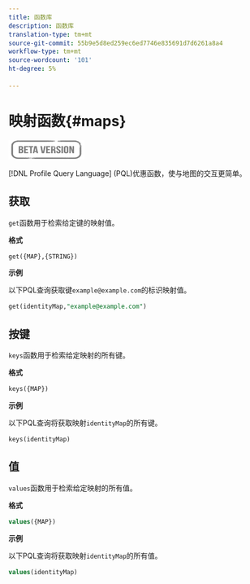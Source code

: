 ```yaml
---
title: 函数库
description: 函数库
translation-type: tm+mt
source-git-commit: 55b9e5d8ed259ec6ed7746e835691d7d6261a8a4
workflow-type: tm+mt
source-wordcount: '101'
ht-degree: 5%

---
```


# 映射函数{#maps}

![](../../assets/do-not-localize/badge.png)

[!DNL Profile Query Language] (PQL)优惠函数，使与地图的交互更简单。

## 获取

`get`函数用于检索给定键的映射值。

**格式**

```sql
get({MAP},{STRING})
```

**示例**

以下PQL查询获取键`example@example.com`的标识映射值。

```sql
get(identityMap,"example@example.com")
```

## 按键

`keys`函数用于检索给定映射的所有键。

**格式**

```sql
keys({MAP})
```

**示例**

以下PQL查询将获取映射`identityMap`的所有键。

```sql
keys(identityMap)
```

## 值

`values`函数用于检索给定映射的所有值。

**格式**

```sql
values({MAP})
```

**示例**

以下PQL查询将获取映射`identityMap`的所有值。

```sql
values(identityMap)
```
